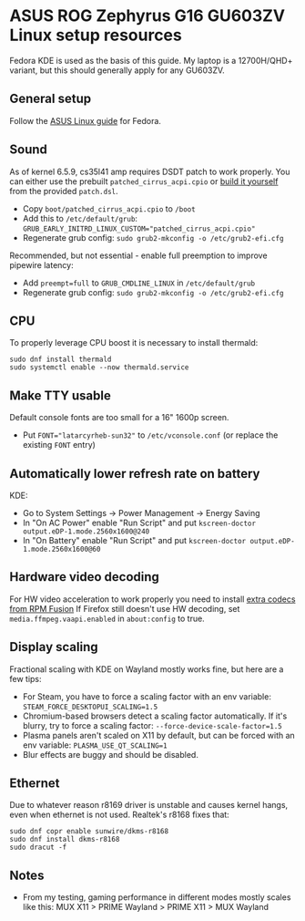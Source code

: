 # ASUS ROG Zephyrus G16 GU603ZV Linux setup resources

Fedora KDE is used as the basis of this guide. My laptop is a 12700H/QHD+ variant, but this should generally apply for any GU603ZV.

## General setup

Follow the [ASUS Linux guide](https://asus-linux.org/wiki/fedora-guide/) for Fedora.

## Sound

As of kernel 6.5.9, cs35l41 amp requires DSDT patch to work properly.
You can either use the prebuilt `patched_cirrus_acpi.cpio` or [build it yourself](https://asus-linux.org/wiki/cirrus-amps/#install-the-ssdt-patch) from the provided `patch.dsl`.
* Copy `boot/patched_cirrus_acpi.cpio` to `/boot`
* Add this to `/etc/default/grub`:
`GRUB_EARLY_INITRD_LINUX_CUSTOM="patched_cirrus_acpi.cpio"`
* Regenerate grub config: `sudo grub2-mkconfig -o /etc/grub2-efi.cfg`

Recommended, but not essential - enable full preemption to improve pipewire latency:
* Add `preempt=full` to `GRUB_CMDLINE_LINUX` in `/etc/default/grub`
* Regenerate grub config: `sudo grub2-mkconfig -o /etc/grub2-efi.cfg`

## CPU

To properly leverage CPU boost it is necessary to install thermald:
```
sudo dnf install thermald
sudo systemctl enable --now thermald.service
```

## Make TTY usable

Default console fonts are too small for a 16" 1600p screen.
* Put `FONT="latarcyrheb-sun32"` to `/etc/vconsole.conf` (or replace the existing `FONT` entry)

## Automatically lower refresh rate on battery

KDE:
* Go to System Settings -> Power Management -> Energy Saving
* In "On AC Power" enable "Run Script" and put `kscreen-doctor output.eDP-1.mode.2560x1600@240`
* In "On Battery" enable "Run Script" and put `kscreen-doctor output.eDP-1.mode.2560x1600@60`

## Hardware video decoding

For HW video acceleration to work properly you need to install [extra codecs from RPM Fusion](https://rpmfusion.org/Howto/Multimedia)
If Firefox still doesn't use HW decoding, set `media.ffmpeg.vaapi.enabled` in `about:config` to true.

## Display scaling

Fractional scaling with KDE on Wayland mostly works fine, but here are a few tips:
* For Steam, you have to force a scaling factor with an env variable: `STEAM_FORCE_DESKTOPUI_SCALING=1.5`
* Chromium-based browsers detect a scaling factor automatically. If it's blurry, try to force a scaling factor: `--force-device-scale-factor=1.5`
* Plasma panels aren't scaled on X11 by default, but can be forced with an env variable: `PLASMA_USE_QT_SCALING=1`
* Blur effects are buggy and should be disabled.

## Ethernet

Due to whatever reason r8169 driver is unstable and causes kernel hangs, even when ethernet is not used.
Realtek's r8168 fixes that:
```
sudo dnf copr enable sunwire/dkms-r8168
sudo dnf install dkms-r8168
sudo dracut -f
```

## Notes

* From my testing, gaming performance in different modes mostly scales like this: MUX X11 > PRIME Wayland > PRIME X11 > MUX Wayland